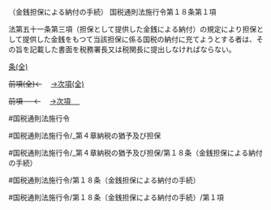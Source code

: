 （金銭担保による納付の手続）
国税通則法施行令第１８条第１項

法第五十一条第三項（担保として提供した金銭による納付）の規定により担保として提供した金銭をもつて当該担保に係る国税の納付に充てようとする者は、その旨を記載した書面を税務署長又は税関長に提出しなければならない。

[条(全)](国税通則法施行＿令＿第１８条_.md)

~~前項(全)←~~　  [→次項(全)](国税通則法施行＿令＿第１８条第２項_.md)

~~前項 　 ←~~　  [→次項 　 ](国税通則法施行＿令＿第１８条第２項.md)



#国税通則法施行令

#国税通則法施行令/_第４章納税の猶予及び担保

#国税通則法施行令/_第４章納税の猶予及び担保/第１８条（金銭担保による納付の手続）

#国税通則法施行令/第１８条（金銭担保による納付の手続）

#国税通則法施行令/第１８条（金銭担保による納付の手続）/第１項

